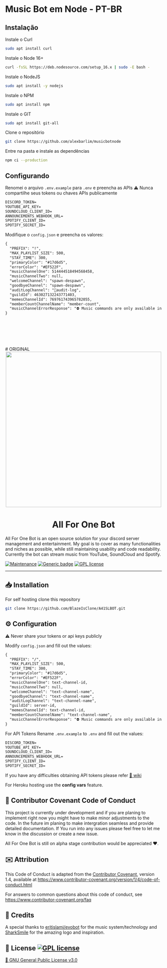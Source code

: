 # Music Bot em Node - PT-BR
## Instalação

Instale o Curl
```bash
sudo apt install curl
```
Instale o Node 16+
```bash
curl -fsSL https://deb.nodesource.com/setup_16.x | sudo -E bash -
```
Instale o NodeJS
```bash
sudo apt install -y nodejs
```
Instale o NPM
```bash
sudo apt install npm
```
Instale o GIT
```bash
sudo apt install git-all
```
Clone o repositório
```bash
git clone https://github.com/alexbarlim/musicbotnode
```
Entre na pasta e instale as dependências
```bash
npm ci --production
```

## Configurando

Renomei o arquivo `.env.example` para `.env` e preencha as APIs
⚠ Nunca compartilhe seus tokens ou chaves APIs publicamente 

```markdown
DISCORD_TOKEN=
YOUTUBE_API_KEY=
SOUNDCLOUD_CLIENT_ID=
ANNOUNCEMENTS_WEBHOOK_URL=
SPOTIFY_CLIENT_ID=
SPOTIFY_SECRET_ID=
```

Modifique o `config.json` e preencha os valores:

```md
{
  "PREFIX": "!",
  "MAX_PLAYLIST_SIZE": 500,
  "STAY_TIME": 300,
  "primaryColor": "#17d6d5",
  "errorColor": "#EF522F",
  "musicChannelOne": 514444518494568458,
  "musicChannelTwo": null,
  "welcomeChannel": "spawn-despawn",
  "goodbyeChannel": "spawn-despawn",
  "auditLogChannel": "🔑audit-log",
  "guildId": 463027132243771403,
  "memesChannelId": 769761743965782055,
  "memberCountChannelName": "member-count",
  "musicChannelErrorResponse": "⛔ Music commands are only available in **add-music** channel"
}
```
<br />
<br />
<br />
<br />
<br />
# ORIGINAL
<div align="center">
<img src="https://media.giphy.com/media/kU0et9AnjV2PrWTkS7/giphy.gif" width="500" align="center" />
  
<bold><h1>All For One Bot</h1></bold>
</div>

All For One Bot is an open source solution for your discord server management and entertainment. My goal is to cover as many functionalities and niches as possible, while still maintaining usability and code readability. Currently the bot can stream music from YouTube, SoundCloud and Spotify.

[![Maintenance](https://img.shields.io/badge/Maintained%3F-yes-green.svg)](https://github.com/BlazeIsClone/A41SLBOT/commits/master)
[![Generic badge](https://img.shields.io/badge/Instructions-wiki-<COLOR>.svg)](https://github.com/BlazeIsClone/A41SLBOT/wiki/)
[![GPL license](https://img.shields.io/badge/License-GPL-blue.svg)](https://github.com/BlazeIsClone/A41SLBOT/blob/master/LICENSE.txt)

<hr>

## 📥 Installation

For self hosting clone this repository

```bash
git clone https://github.com/BlazeIsClone/A41SLBOT.git
```


## ⚙️ Configuration

⚠ Never share your tokens or api keys publicly 

Modify `config.json` and fill out the values:

```md
{
  "PREFIX": "/",
  "MAX_PLAYLIST_SIZE": 500,
  "STAY_TIME": 300,
  "primaryColor": "#17d6d5",
  "errorColor": "#EF522F",
  "musicChannelOne": text-channel-id,
  "musicChannelTwo": null,
  "welcomeChannel": "text-channel-name",
  "goodbyeChannel": "text-channel-name",
  "auditLogChannel": "text-channel-name",
  "guildId": server-id,
  "memesChannelId": text-channel-id,
  "memberCountChannelName": "text-channel-name",
  "musicChannelErrorResponse": "⛔ Music commands are only available in **add-music** channel"
}

```
For API Tokens Rename `.env.example` to `.env` and fill out the values:

```markdown
DISCORD_TOKEN=
YOUTUBE_API_KEY=
SOUNDCLOUD_CLIENT_ID=
ANNOUNCEMENTS_WEBHOOK_URL=
SPOTIFY_CLIENT_ID=
SPOTIFY_SECRET_ID=
```
If you have any difficulties obtaining API tokens please refer
[📄 wiki](https://github.com/BlazeIsClone/A41SLBOT/wiki)

For Heroku hosting use the **config vars** feature.

## 👏 Contributor Covenant Code of Conduct

This project is currently under development and if you are planing to implement right now you might have to make minor adjustments to the code. In the future im planing to make intergration seamless and provide detailed documentation. If You run into any issues please feel free to let me know in the discussion or create a new issue.

All For One Bot is still on alpha stage contribution would be appreciated ❤️.

## ✉️ Attribution

This Code of Conduct is adapted from the [Contributor Covenant][homepage], version 1.4,
available at https://www.contributor-covenant.org/version/1/4/code-of-conduct.html

[homepage]: https://www.contributor-covenant.org

For answers to common questions about this code of conduct, see
https://www.contributor-covenant.org/faq

## 💝 Credits
A special thanks to [eritislami/evobot](https://github.com/eritislami/evobot) for the music system/technology and [SharkSmile](https://github.com/sahaswin) for the amazing logo and inspiration.

## 📜 License [![GPL license](https://img.shields.io/badge/License-GPL-blue.svg)](https://github.com/BlazeIsClone/A41SLBOT/blob/master/LICENSE.txt)

[📄 GNU General Public License v3.0](https://github.com/BlazeIsClone/A41SLBOT/blob/master/LICENSE.txt)

